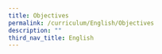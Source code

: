 ```yaml
---
title: Objectives
permalink: /curriculum/English/Objectives
description: ""
third_nav_title: English
---
```

